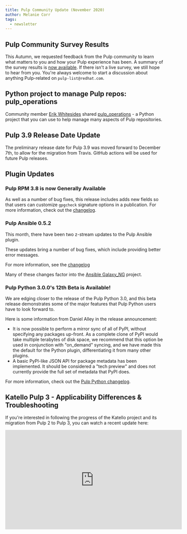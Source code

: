 ```yaml
---
title: Pulp Community Update (November 2020)
author: Melanie Corr
tags:
  - newsletter
---
```



## Pulp Community Survey Results

This Autumn, we requested feedback from the Pulp community to learn what matters to you and how your Pulp experience has been. A summary of the survey results is [now available](). If there isn't a live survey, we still hope to hear from you. You're always welcome to start a discussion about anything Pulp-related on `pulp-list@redhat.com`.

## Python project to manage Pulp repos: pulp_operations

Community member [Erik Whitesides](https://github.com/ewhitesides) shared [pulp_operations](https://github.com/ewhitesides/pulp_operations) - a Python project that you can use to help manage many aspects of Pulp repositories.

## Pulp 3.9 Release Date Update

The preliminary release date for Pulp 3.9 was moved forward to December 7th, to allow for the migration from Travis. GitHub actions will be used for future Pulp releases.

## Plugin Updates

### Pulp RPM 3.8 is now Generally Available

As well as a number of bug fixes, this release includes adds new fields so that users can customize `gpgcheck` signature options in a publication.
For more information, check out the [changelog](https://pulp-rpm.readthedocs.io/en/latest/changes.html#id1).

### Pulp Ansible 0.5.2

This month, there have been two z-stream updates to the Pulp Ansible plugin.

These updates bring a number of bug fixes, which include providing better error messages.

For more information, see the [changelog](https://pulp-ansible.readthedocs.io/en/0.5.2/changes.html#id1)

Many of these changes factor into the [Ansible Galaxy_NG](https://github.com/ansible/galaxy_ng) project.

### Pulp Python 3.0.0's 12th Beta is Available!

We are edging closer to the release of the Pulp Python 3.0, and this beta release demonstrates some of the major features that Pulp Python users have to look forward to.

Here is some information from Daniel Alley in the release announcement:

* It is now possible to perform a mirror sync of all of PyPI, without specifying any packages up-front. As a complete clone of PyPI would take multiple terabytes of disk space, we recommend that this option be used in conjunction with "on_demand" syncing, and we have made this the default for the Python plugin, differentiating it from many other plugins.
* A basic PyPI-like JSON API for package metadata has been implemented. It should be considered a "tech preview" and does not currently provide the full set of metadata that PyPI does.

For more information, check out the [Pulp Python changelog](https://pulp-python.readthedocs.io/en/latest/changes.html).

## Katello Pulp 3 - Applicability Differences & Troubleshooting

If you're interested in following the progress of the Katello project and its migration from Pulp 2 to Pulp 3, you can watch a recent update here:

<iframe width="560" height="315" src="https://www.youtube.com/embed/qxJ4sPV3FVE" frameborder="0" allow="accelerometer; autoplay; clipboard-write; encrypted-media; gyroscope; picture-in-picture" allowfullscreen></iframe>
